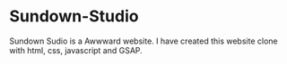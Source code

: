 # Sundown-Studio
Sundown Sudio is a Awwward website. I have created this website clone with html, css, javascript and GSAP.

